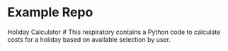 # Example Repo
Holiday Calculator #
This respiratory contains a Python code to  calculate costs for a holiday based on available selection by user.
